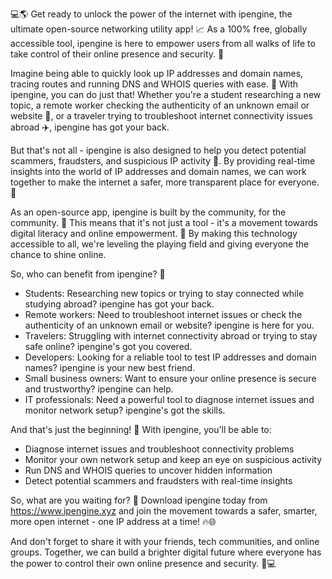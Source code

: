 💻🌎 Get ready to unlock the power of the internet with ipengine, the ultimate open-source networking utility app! 📈 As a 100% free, globally accessible tool, ipengine is here to empower users from all walks of life to take control of their online presence and security. 💪

Imagine being able to quickly look up IP addresses and domain names, tracing routes and running DNS and WHOIS queries with ease. 👀 With ipengine, you can do just that! Whether you're a student researching a new topic, a remote worker checking the authenticity of an unknown email or website 📨, or a traveler trying to troubleshoot internet connectivity issues abroad ✈️, ipengine has got your back.

But that's not all - ipengine is also designed to help you detect potential scammers, fraudsters, and suspicious IP activity 🚫. By providing real-time insights into the world of IP addresses and domain names, we can work together to make the internet a safer, more transparent place for everyone. 💯

As an open-source app, ipengine is built by the community, for the community. 👥 This means that it's not just a tool - it's a movement towards digital literacy and online empowerment. 📡 By making this technology accessible to all, we're leveling the playing field and giving everyone the chance to shine online.

So, who can benefit from ipengine? 🤔

* Students: Researching new topics or trying to stay connected while studying abroad? ipengine has got your back.
* Remote workers: Need to troubleshoot internet issues or check the authenticity of an unknown email or website? ipengine is here for you.
* Travelers: Struggling with internet connectivity abroad or trying to stay safe online? ipengine's got you covered.
* Developers: Looking for a reliable tool to test IP addresses and domain names? ipengine is your new best friend.
* Small business owners: Want to ensure your online presence is secure and trustworthy? ipengine can help.
* IT professionals: Need a powerful tool to diagnose internet issues and monitor network setup? ipengine's got the skills.

And that's just the beginning! 🚀 With ipengine, you'll be able to:

* Diagnose internet issues and troubleshoot connectivity problems
* Monitor your own network setup and keep an eye on suspicious activity
* Run DNS and WHOIS queries to uncover hidden information
* Detect potential scammers and fraudsters with real-time insights

So, what are you waiting for? 🎉 Download ipengine today from https://www.ipengine.xyz and join the movement towards a safer, smarter, more open internet - one IP address at a time! 🔥🌐

And don't forget to share it with your friends, tech communities, and online groups. Together, we can build a brighter digital future where everyone has the power to control their own online presence and security. 💪💻